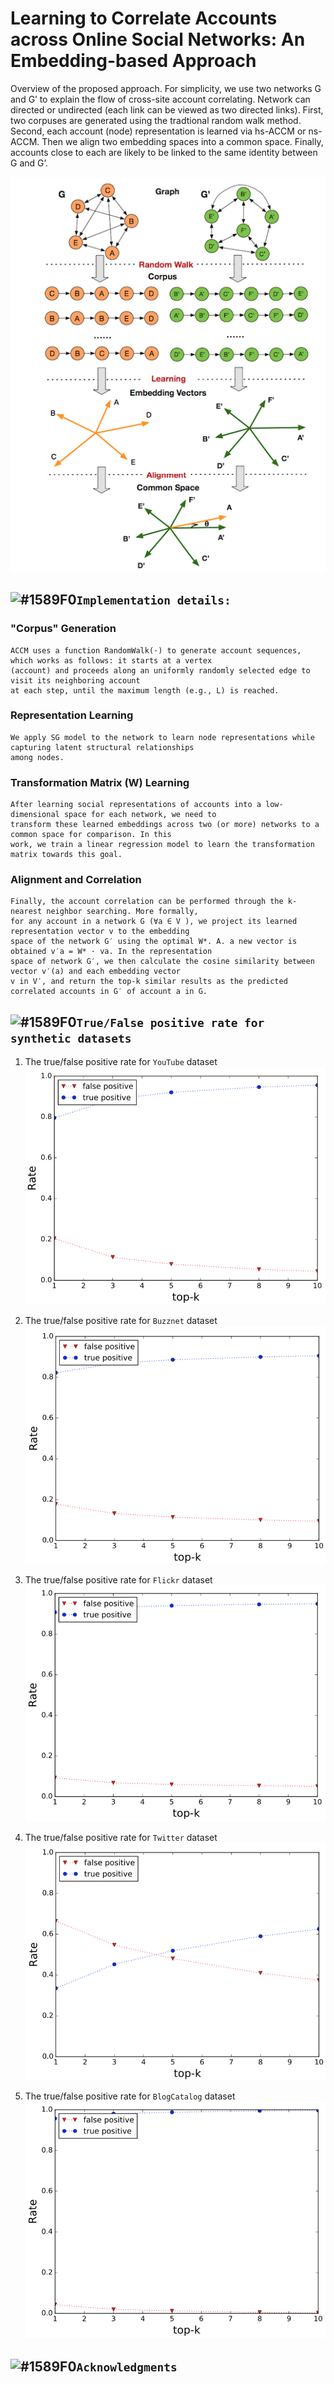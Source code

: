# Learning to Correlate Accounts across Online Social Networks: An Embedding-based Approach

Overview of the proposed approach. For simplicity, we use two networks G and G’ to explain the flow of cross-site account correlating. Network can directed or undirected (each link can be viewed as two directed links). First, two corpuses are generated using the tradtional random walk method. Second, each account (node) representation is learned via hs-ACCM or ns-ACCM. Then we align two embedding spaces into a common space. Finally, accounts close to each are likely to be linked to the same identity between G and G’.

![Framework](https://github.com/AccountCorrelation/oursCode/blob/master/framework/framework.png)


## ![#1589F0](https://placehold.it/15/1589F0/000000?text=+)`Implementation details:`
### "Corpus" Generation
```
ACCM uses a function RandomWalk(·) to generate account sequences, which works as follows: it starts at a vertex 
(account) and proceeds along an uniformly randomly selected edge to visit its neighboring account 
at each step, until the maximum length (e.g., L) is reached. 
```
### Representation Learning
```
We apply SG model to the network to learn node representations while capturing latent structural relationships 
among nodes. 
```
### Transformation Matrix (W) Learning
```
After learning social representations of accounts into a low-dimensional space for each network, we need to 
transform these learned embeddings across two (or more) networks to a common space for comparison. In this 
work, we train a linear regression model to learn the transformation matrix towards this goal.
```
### Alignment and Correlation
```
Finally, the account correlation can be performed through the k-nearest neighbor searching. More formally, 
for any account in a network G (∀a ∈ V ), we project its learned representation vector v to the embedding 
space of the network G′ using the optimal W*. A. a new vector is obtained v′a = W* · va. In the representation 
space of network G′, we then calculate the cosine similarity between vector v′(a) and each embedding vector 
v in V′, and return the top-k similar results as the predicted correlated accounts in G′ of account a in G.
```

## ![#1589F0](https://placehold.it/15/1589F0/000000?text=+)`True/False positive rate for synthetic datasets`
1. The true/false positive rate for `YouTube` dataset
![YouTube](./True-False-Positive-Rate/youtube.png)

2. The true/false positive rate for `Buzznet` dataset
![Buzznet](https://github.com/AccountCorrelation/oursCode/blob/master/True-False-Positive-Rate/buzznet.png)

3. The true/false positive rate for `Flickr` dataset
![Flickr](./True-False-Positive-Rate/flickr.png)

4. The true/false positive rate for `Twitter` dataset
![Twitter](./True-False-Positive-Rate/twitter.png)

5. The true/false positive rate for `BlogCatalog` dataset
![BlogCatalog](./True-False-Positive-Rate/cbx.png)


## ![#1589F0](https://placehold.it/15/1589F0/000000?text=+)`Acknowledgments`
